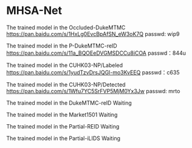 # MHSA-Net

The  trained model  in the Occluded-DukeMTMC
https://pan.baidu.com/s/1HxLg0EvcBpAfSN_eW3oK7Q  passwd: wip9


The  trained model  in the  P-DukeMTMC-reID
https://pan.baidu.com/s/11a_BQOEeDVGMSDCCu8iCOA 
passwd：844u 




The  trained model  in the CUHK03-NP/Labeled
https://pan.baidu.com/s/1yudTzvDrsJQGl-mo3KvEEQ  passwd：c635




The  trained model  in the CUHK03-NP/Detected
https://pan.baidu.com/s/1Wfu7YC5SrFVP5MjM0Yx3Jw   passwd: mrto



The  trained model  in the DukeMTMC-reID 
Waiting

The  trained model  in the Market1501
Waiting

The  trained model  in the Partial-REID
Waiting

The  trained model  in the Partial-iLIDS
Waiting
